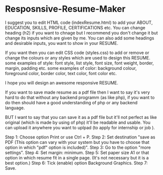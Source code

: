 # Resposnsive-Resume-Maker
I suggest you to edit HTML code (indexResume.html) to add your ABOUT, EDUCATION, SKILLS, PROFILE, CERTIFICATIONS etc.
You can change heading (h2) if you want to chnage but I recommend you don't change it but change its inputs which are given by me.
You can also add some headings and desirable inputs, you want to show in your RESUME.

If you want then you can edit CSS code (styles.css) to add or remove or change the colours or any styles which are used to design this RESUME.
some examples of style: font style, list style, font size, font weight, border, margin, padding etc.
some examples of color: background colour, foreground color, border color, text color, font color etc.

I hope you will design an awesome responsive RESUME.

If you want to save made resume as a pdf file then I want to say it's very hard to do that without any backend programm (as like php), 
if you want to do then should have a good understanding of php or any backend language.

BUT I want to say that you can save it as a pdf file but it'll not perfect as like original (which is made by using of php) it'll be readable and usable. You can upload it anywhere you want to uplpad (to apply for internship or job ).

Step 1: Choose option Print or use Ctrl + P.
Step 2: Set destination "save as PDF (This option can vary with your system but you have to choose that option in which "pdf" option is included)".
Step 3: Go to the option "more settings".
Step 4: Set margin: minimum.
Step 5: Set paper size A1 or that option in which resume fit in a single page.
(It's not necessary but it is a best option.)
Step 6: Tick (enable) option Background Graphics.
Step 7: Save.
